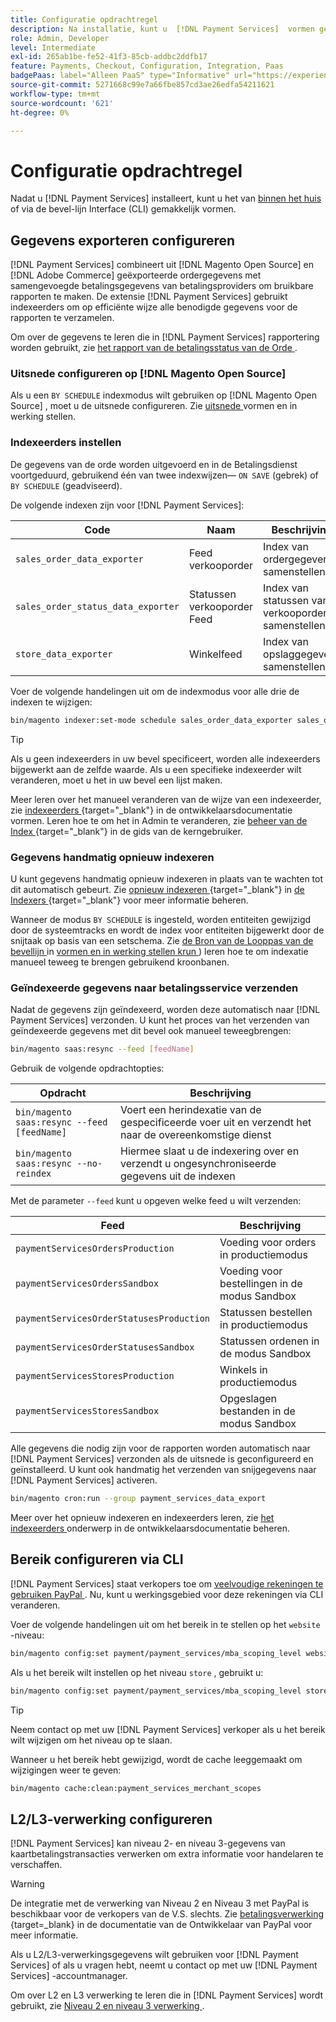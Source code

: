 ```yaml
---
title: Configuratie opdrachtregel
description: Na installatie, kunt u  [!DNL Payment Services]  vormen gebruikend de bevel-lijn Interface (CLI).
role: Admin, Developer
level: Intermediate
exl-id: 265ab1be-fe52-41f3-85cb-addbc2ddfb17
feature: Payments, Checkout, Configuration, Integration, Paas
badgePaas: label="Alleen PaaS" type="Informative" url="https://experienceleague.adobe.com/en/docs/commerce/user-guides/product-solutions" tooltip="Is alleen van toepassing op Adobe Commerce op Cloud-projecten (door Adobe beheerde PaaS-infrastructuur) en op projecten in het veld."
source-git-commit: 5271668c99e7a66fbe857cd3ae26edfa54211621
workflow-type: tm+mt
source-wordcount: '621'
ht-degree: 0%

---
```


# Configuratie opdrachtregel

Nadat u [!DNL Payment Services] installeert, kunt u het van [ binnen het huis ](payments-home.md) of via de bevel-lijn Interface (CLI) gemakkelijk vormen.

## Gegevens exporteren configureren

[!DNL Payment Services] combineert uit [!DNL Magento Open Source] en [!DNL Adobe Commerce] geëxporteerde ordergegevens met samengevoegde betalingsgegevens van betalingsproviders om bruikbare rapporten te maken. De extensie [!DNL Payment Services] gebruikt indexeerders om op efficiënte wijze alle benodigde gegevens voor de rapporten te verzamelen.

Om over de gegevens te leren die in [!DNL Payment Services] rapportering worden gebruikt, zie [ het rapport van de betalingsstatus van de Orde ](order-payment-status.md#data-used-in-the-report).

### Uitsnede configureren op [!DNL Magento Open Source]

Als u een `BY SCHEDULE` indexmodus wilt gebruiken op [!DNL Magento Open Source] , moet u de uitsnede configureren. Zie [ uitsnede ](https://experienceleague.adobe.com/en/docs/commerce-operations/configuration-guide/cli/configure-cron-jobs) vormen en in werking stellen.

### Indexeerders instellen

De gegevens van de orde worden uitgevoerd en in de Betalingsdienst voortgeduurd, gebruikend één van twee indexwijzen— `ON SAVE` (gebrek) of `BY SCHEDULE` (geadviseerd).

De volgende indexen zijn voor [!DNL Payment Services]:

| Code | Naam | Beschrijving |
|    ---    |  ---  |  ---  |
| `sales_order_data_exporter` | Feed verkooporder | Index van ordergegevens samenstellen |
| `sales_order_status_data_exporter` | Statussen verkooporder Feed | Index van statussen van verkooporders samenstellen |
| `store_data_exporter` | Winkelfeed | Index van opslaggegevens samenstellen |

Voer de volgende handelingen uit om de indexmodus voor alle drie de indexen te wijzigen:

```bash
bin/magento indexer:set-mode schedule sales_order_data_exporter sales_order_status_data_exporter store_data_exporter
```

>[!TIP]
>
>Als u geen indexeerders in uw bevel specificeert, worden alle indexeerders bijgewerkt aan de zelfde waarde. Als u een specifieke indexeerder wilt veranderen, moet u het in uw bevel een lijst maken.

Meer leren over het manueel veranderen van de wijze van een indexeerder, zie [ indexeerders ](https://experienceleague.adobe.com/en/docs/commerce-operations/configuration-guide/cli/manage-indexers#configure-indexers){target="_blank"} in de ontwikkelaarsdocumentatie vormen. Leren hoe te om het in Admin te veranderen, zie [ beheer van de Index ](https://experienceleague.adobe.com/en/docs/commerce-admin/systems/tools/index-management#change-the-index-mode){target="_blank"} in de gids van de kerngebruiker.

### Gegevens handmatig opnieuw indexeren

U kunt gegevens handmatig opnieuw indexeren in plaats van te wachten tot dit automatisch gebeurt. Zie [ opnieuw indexeren ](https://experienceleague.adobe.com/en/docs/commerce-operations/configuration-guide/cli/manage-indexers#reindex){target="_blank"} in [ de Indexers ](https://experienceleague.adobe.com/en/docs/commerce-operations/configuration-guide/cli/manage-indexers){target="_blank"} voor meer informatie beheren.

Wanneer de modus `BY SCHEDULE` is ingesteld, worden entiteiten gewijzigd door de systeemtracks en wordt de index voor entiteiten bijgewerkt door de snijtaak op basis van een setschema. Zie [ de Bron van de Looppas van de bevellijn ](https://experienceleague.adobe.com/en/docs/commerce-operations/configuration-guide/cli/configure-cron-jobs#config-cli-cron-group-run) in [ vormen en in werking stellen krun ](https://experienceleague.adobe.com/en/docs/commerce-operations/configuration-guide/cli/configure-cron-jobs)) leren hoe te om indexatie manueel teweeg te brengen gebruikend kroonbanen.

### Geïndexeerde gegevens naar betalingsservice verzenden

Nadat de gegevens zijn geïndexeerd, worden deze automatisch naar [!DNL Payment Services] verzonden. U kunt het proces van het verzenden van geïndexeerde gegevens met dit bevel ook manueel teweegbrengen:

```bash
bin/magento saas:resync --feed [feedName]
```

Gebruik de volgende opdrachtopties:

| Opdracht | Beschrijving |
|  ---  |  ---  |
| `bin/magento saas:resync --feed [feedName]` | Voert een herindexatie van de gespecificeerde voer uit en verzendt het naar de overeenkomstige dienst |
| `bin/magento saas:resync --no-reindex` | Hiermee slaat u de indexering over en verzendt u ongesynchroniseerde gegevens uit de indexen |

Met de parameter `--feed` kunt u opgeven welke feed u wilt verzenden:

| Feed | Beschrijving |
|  ---  |  ---  |
| `paymentServicesOrdersProduction` | Voeding voor orders in productiemodus |
| `paymentServicesOrdersSandbox` | Voeding voor bestellingen in de modus Sandbox |
| `paymentServicesOrderStatusesProduction` | Statussen bestellen in productiemodus |
| `paymentServicesOrderStatusesSandbox` | Statussen ordenen in de modus Sandbox |
| `paymentServicesStoresProduction` | Winkels in productiemodus |
| `paymentServicesStoresSandbox` | Opgeslagen bestanden in de modus Sandbox |

Alle gegevens die nodig zijn voor de rapporten worden automatisch naar [!DNL Payment Services] verzonden als de uitsnede is geconfigureerd en geïnstalleerd. U kunt ook handmatig het verzenden van snijgegevens naar [!DNL Payment Services] activeren.

```bash
bin/magento cron:run --group payment_services_data_export
```

Meer over het opnieuw indexeren en indexeerders leren, zie [ het indexeerders ](https://experienceleague.adobe.com/en/docs/commerce-operations/configuration-guide/cli/manage-indexers) onderwerp in de ontwikkelaarsdocumentatie beheren.

## Bereik configureren via CLI

[!DNL Payment Services] staat verkopers toe om [ veelvoudige rekeningen te gebruiken PayPal ](settings.md#use-multiple-paypal-accounts). Nu, kunt u werkingsgebied voor deze rekeningen via CLI veranderen.

Voer de volgende handelingen uit om het bereik in te stellen op het `website` -niveau:

```bash
bin/magento config:set payment/payment_services/mba_scoping_level website
```

Als u het bereik wilt instellen op het niveau `store` , gebruikt u:

```bash
bin/magento config:set payment/payment_services/mba_scoping_level store
```

>[!TIP]
>
> Neem contact op met uw [!DNL Payment Services] verkoper als u het bereik wilt wijzigen om het niveau op te slaan.

Wanneer u het bereik hebt gewijzigd, wordt de cache leeggemaakt om wijzigingen weer te geven:

```bash
bin/magento cache:clean:payment_services_merchant_scopes
```

## L2/L3-verwerking configureren

[!DNL Payment Services] kan niveau 2- en niveau 3-gegevens van kaartbetalingstransacties verwerken om extra informatie voor handelaren te verschaffen.

>[!WARNING]
>
> De integratie met de verwerking van Niveau 2 en Niveau 3 met PayPal is beschikbaar voor de verkopers van de V.S. slechts. Zie [ betalingsverwerking ](https://developer.paypal.com/docs/checkout/advanced/processing/){target=_blank} in de documentatie van de Ontwikkelaar van PayPal voor meer informatie.

Als u L2/L3-verwerkingsgegevens wilt gebruiken voor [!DNL Payment Services] of als u vragen hebt, neemt u contact op met uw [!DNL Payment Services] -accountmanager.

Om over L2 en L3 verwerking te leren die in [!DNL Payment Services] wordt gebruikt, zie [ Niveau 2 en niveau 3 verwerking ](levels-card-payment-transactions.md).

